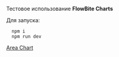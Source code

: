 Тестовое использование **FlowBite Charts**

Для запуска:
```
  npm i
  npm run dev
```
[Area Chart](https://flowbite.com/docs/plugins/charts/)
 